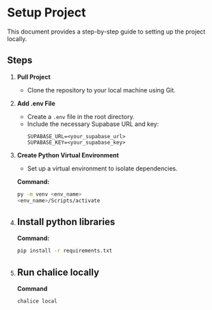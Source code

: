 # Setup Project

This document provides a step-by-step guide to setting up the project locally.

## Steps

1. **Pull Project**
   - Clone the repository to your local machine using Git.

2. **Add .env File**
   - Create a `.env` file in the root directory.
   - Include the necessary Supabase URL and key:
     ```plaintext
     SUPABASE_URL=<your_supabase_url>
     SUPABASE_KEY=<your_supabase_key>
     ```

3. **Create Python Virtual Environment**
   - Set up a virtual environment to isolate dependencies.
   
   **Command:**
   ```bash
   py -m venv <env_name>
   <env_name>/Scripts/activate

4. **Install python libraries**
   - 
   
   **Command:**
   ```bash
   pip install -r requirements.txt

5. **Run chalice locally**
   -
    **Command**
    ```bash
    chalice local